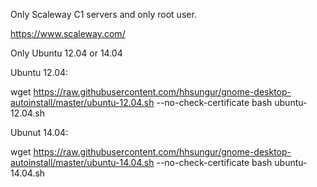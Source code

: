 Only Scaleway C1 servers and only root user.

https://www.scaleway.com/

Only Ubuntu 12.04 or 14.04

Ubuntu 12.04:

wget https://raw.githubusercontent.com/hhsungur/gnome-desktop-autoinstall/master/ubuntu-12.04.sh --no-check-certificate
bash ubuntu-12.04.sh


Ubunut 14.04:

wget https://raw.githubusercontent.com/hhsungur/gnome-desktop-autoinstall/master/ubuntu-14.04.sh --no-check-certificate
bash ubuntu-14.04.sh
